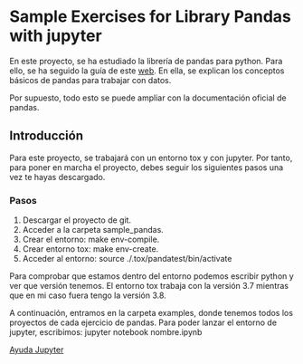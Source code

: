 # Sample Exercises for Library Pandas with jupyter
En este proyecto, se ha estudiado la librería de pandas para python.
Para ello, se ha seguido la guía de este [web](https://www.interactivechaos.com/es/manual/tutorial-de-pandas/presentacion). En ella, se explican los conceptos básicos de pandas para trabajar con datos.

Por supuesto, todo esto se puede ampliar con la documentación oficial de pandas.

## Introducción
Para este proyecto, se trabajará con un entorno tox y con jupyter. Por tanto, para poner en marcha el proyecto, debes seguir los siguientes pasos una vez te hayas descargado.

### Pasos
1. Descargar el proyecto de git.
2. Acceder a la carpeta sample_pandas.
3. Crear el entorno: make env-compile.
4. Crear entorno tox: make env-create.
5. Acceder al entorno: source ./.tox/pandatest/bin/activate

Para comprobar que estamos dentro del entorno podemos escribir python y ver que versión tenemos.
El entorno tox trabaja con la versión 3.7 mientras que en mi caso fuera tengo la versión 3.8.

A continuación, entramos en la carpeta examples, donde tenemos todos los proyectos de cada ejercicio de pandas. Para poder lanzar el entorno de jupyter, escribimos: jupyter notebook nombre.ipynb

[Ayuda Jupyter](https://jupyter.readthedocs.io/en/latest/running.html)
